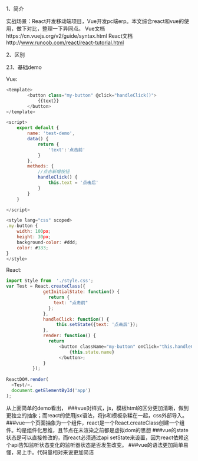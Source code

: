 1、简介

实战场景：React开发移动端项目，Vue开发pc端erp。本文综合react和vue的使用，做下对比，整理一下异同点。
Vue文档https://cn.vuejs.org/v2/guide/syntax.html
React文档http://www.runoob.com/react/react-tutorial.html

2、区别

2.1、基础demo

Vue:
```js
<template>
        <button class="my-button" @click="handleClick()">
            {{text}}
        </button>
</template>

<script>
    export default {
        name: 'test-demo',
        data() {
            return {
                'text':'点击前'
            }
        },
        methods: {
            //点击新增按钮
            handleClick() {
                this.text = '点击后'
            }
        }
    }

</script>

<style lang="css" scoped>
.my-button {
    width: 100px;
    height: 30px;
    background-color: #ddd;
    color: #333;
}
</style>

```

React:
```js
import Style from  './style.css';  
var Test = React.createClass({
              getInitialState: function() {
                return {
                  text: "点击前"
                };
              },
              handleClick: function() {
                   this.setState({text: '点击后'});
              },
              render: function() {
                return 
                    <button className="my-button" onClick="this.handleClick">
                        {this.state.name}
                    </button>;
              }
          });
          
ReactDOM.render(
  <Test/>,
  document.getElementById('app')
);
```
从上面简单的demo看出，
###vue对样式，js，模板html的区分更加清晰，做到更独立的抽象；而react的使用jsx语法，将js和模板杂糅在一起，css外部导入。
###vue一个页面抽象为一个组件，react是一个React.createClass创建一个组件。均是组件化思维，且节点在未渲染之前都是虚拟dom的思想
###vue的state状态是可以直接修改的，而react必须通过api setState来设置，因为react依赖这个api告知监听状态变化的监听器状态是否发生改变。
###vue的语法更加简单易懂，易上手。代码量相对来说更加简洁
